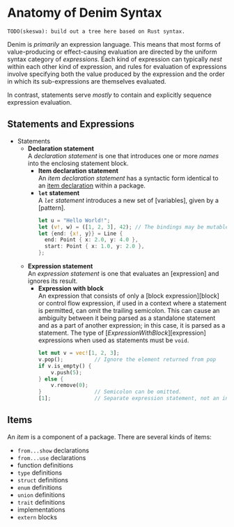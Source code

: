 # Anatomy of Denim Syntax

```
TODO(skeswa): build out a tree here based on Rust syntax.
```

Denim is _primarily_ an expression language. This means that most forms of
value-producing or effect-causing evaluation are directed by the uniform syntax
category of _expressions_. Each kind of expression can typically _nest_ within
each other kind of expression, and rules for evaluation of expressions involve
specifying both the value produced by the expression and the order in which its
sub-expressions are themselves evaluated.

In contrast, statements serve _mostly_ to contain and explicitly sequence
expression evaluation.

## Statements and Expressions

- Statements
  - **Declaration statement**\
    A _declaration statement_ is one that introduces one or more _names_ into the
    enclosing statement block.
    - **Item declaration statement**\
      An _item declaration statement_ has a syntactic form identical to an [item declaration](#items)
      within a package.
    - **`let` statement**\
      A _`let` statement_ introduces a new set of [variables], given by a [pattern].
      ```rust
      let u = "Hello World!";
      let (v!, w) = ([1, 2, 3], 42); // The bindings may be mutable (!)
      let {end: {x!, y}} = Line {
        end: Point { x: 2.0, y: 4.0 },
        start: Point { x: 1.0, y: 2.0 },
      };
      ```
  - **Expression statement**\
    An _expression statement_ is one that evaluates an [expression] and ignores its
    result.
    - **Expression with block**\
      An expression that consists of only a [block expression][block] or control flow expression, if used in a context where a statement is permitted, can omit the trailing semicolon. This can cause an ambiguity between it being parsed as a standalone statement and as a part of another expression; in this case, it is parsed as a statement. The type of [_ExpressionWithBlock_][expression] expressions when used as statements must be `void`.
      ```rust
      let mut v = vec![1, 2, 3];
      v.pop();          // Ignore the element returned from pop
      if v.is_empty() {
          v.push(5);
      } else {
          v.remove(0);
      }                 // Semicolon can be omitted.
      [1];              // Separate expression statement, not an indexing expression.
      ```

## Items

An _item_ is a component of a package. There are several kinds of items:

- `from...show` declarations
- `from...use` declarations
- function definitions
- `type` definitions
- `struct` definitions
- `enum` definitions
- `union` definitions
- `trait` definitions
- implementations
- `extern` blocks
